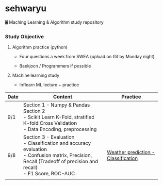 # sehwaryu

🖥 Maching Learning & Algorithm study repository



### Study Objective

1. Algorithm practice (python)

   - Four questions a week from SWEA (upload on Git by Monday night)

   - Baekjoon / Programmers if possible

2. Machine learning study 

   - Inflearn ML lecture + practice



| Date | Content                                                      | Practice                                                     |
| ---- | ------------------------------------------------------------ | ------------------------------------------------------------ |
| 9/1  | Section 1 - Numpy & Pandas <br />Section 2 <br />- Scikit Learn K-Fold, stratified K-fold Cross Validation<br />- Data Encoding, preprocessing |                                                              |
| 9/8  | Section 3 - Evaluation <br />- Classification and accuracy evaluation <br />- Confusion matrix, Precision, Recall (Tradeoff of precision and recall)<br />- F1 Score, ROC-AUC | [Weather prediction - Classification](https://github.com/datasci-study/sehwaryu/blob/master/Machine_learning/W3_weather_prediction.ipynb) |
|      |                                                              |                                                              |

